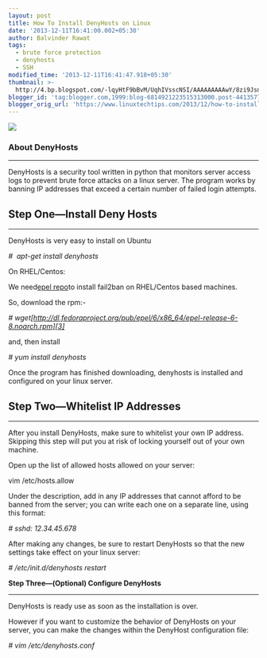 ```yaml
---
layout: post
title: How To Install DenyHosts on Linux
date: '2013-12-11T16:41:00.002+05:30'
author: Balvinder Rawat
tags:
  - brute force protection
  - denyhosts
  - SSH
modified_time: '2013-12-11T16:41:47.918+05:30'
thumbnail: >-
  http://4.bp.blogspot.com/-lqyHtF9bBvM/UqhIVsscNSI/AAAAAAAAAwY/8zi9JsnGu1M/s72-c/DenyHosts.png
blogger_id: 'tag:blogger.com,1999:blog-6814921223515313000.post-4413577211053553078'
blogger_orig_url: 'https://www.linuxtechtips.com/2013/12/how-to-install-denyhosts-on-linux.html'
---
```

[![](http://4.bp.blogspot.com/-lqyHtF9bBvM/UqhIVsscNSI/AAAAAAAAAwY/8zi9JsnGu1M/s400/DenyHosts.png)][1]

### About DenyHosts

* * *

DenyHosts is a security tool written in python that monitors server access logs to prevent brute force attacks on a linux server. The program works by banning IP addresses that exceed a certain number of failed login attempts.  
  

Step One—Install Deny Hosts
---------------------------

* * *

DenyHosts is very easy to install on Ubuntu

_\#  apt-get install denyhosts_

On RHEL/Centos:

We need[epel repo][2]to install fail2ban on RHEL/Centos based machines.

So, download the rpm:-

_\# wget[http://dl.fedoraproject.org/pub/epel/6/x86_64/epel-release-6-8.noarch.rpm][3]_

and, then install

_\# yum install denyhosts_

Once the program has finished downloading, denyhosts is installed and configured on your linux server.  
  
  

Step Two—Whitelist IP Addresses
-------------------------------

* * *

After you install DenyHosts, make sure to whitelist your own IP address. Skipping this step will put you at risk of locking yourself out of your own machine.  
  
Open up the list of allowed hosts allowed on your server:

vim /etc/hosts.allow

  
Under the description, add in any IP addresses that cannot afford to be banned from the server; you can write each one on a separate line, using this format:

_\# sshd: 12.34.45.678_

  
After making any changes, be sure to restart DenyHosts so that the new settings take effect on your linux server:

_\# /etc/init.d/denyhosts restart_

  

**Step Three—(Optional) Configure DenyHosts**

* * *

DenyHosts is ready use as soon as the installation is over.  
  
However if you want to customize the behavior of DenyHosts on your server, you can make the changes within the DenyHost configuration file:

_\# vim /etc/denyhosts.conf_

  

[1]: http://4.bp.blogspot.com/-lqyHtF9bBvM/UqhIVsscNSI/AAAAAAAAAwY/8zi9JsnGu1M/s1600/DenyHosts.png
[2]: http://www.linuxtechtips.com/2012/11/installing-rhel-epel-repo-on-centos-5x.html
[3]: http://dl.fedoraproject.org/pub/epel/6/x86_64/epel-release-6-8.noarch.rpm

